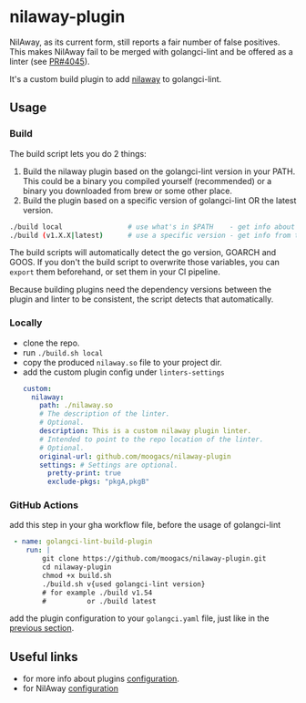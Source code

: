 # nilaway-plugin

NilAway, as its current form, still reports a fair number of false positives. This makes NilAway fail to be merged with golangci-lint and be offered as a linter (see [PR#4045](https://github.com/golangci/golangci-lint/issues/4045)). 

It's a custom build plugin to add [nilaway](https://github.com/uber-go/nilaway) to golangci-lint.

## Usage

### Build

The build script lets you do 2 things:

1. Build the nilaway plugin based on the golangci-lint version in your PATH.
This could be a binary you compiled yourself (recommended) or a binary you downloaded from brew or some other place.
2. Build the plugin based on a specific version of golangci-lint OR the latest version.

```bash
./build local                # use what's in $PATH    - get info about the binary using 'go version'
./build (v1.X.X|latest)      # use a specific version - get info from the go.mod using 'go list'
```

The build scripts will automatically detect the go version, GOARCH and GOOS.
If you don't the build script to overwrite those variables, you can `export` them beforehand, or set them in your CI pipeline.

Because building plugins need the dependency versions between the plugin and linter to be consistent, the script detects that automatically.

### Locally

- clone the repo.
- run `./build.sh local`
- copy the produced `nilaway.so` file to your project dir.
- add the custom plugin config under `linters-settings`
    ```yaml
    custom:
      nilaway:
        path: ./nilaway.so
        # The description of the linter.
        # Optional.
        description: This is a custom nilaway plugin linter.
        # Intended to point to the repo location of the linter.
        # Optional.
        original-url: github.com/moogacs/nilaway-plugin
        settings: # Settings are optional.
          pretty-print: true
          exclude-pkgs: "pkgA,pkgB"

### GitHub Actions

add this step in your gha workflow file, before the usage of golangci-lint

```yaml
 - name: golangci-lint-build-plugin
    run: |          
        git clone https://github.com/moogacs/nilaway-plugin.git
        cd nilaway-plugin
        chmod +x build.sh
        ./build.sh v{used golangci-lint version} 
        # for example ./build v1.54
        #          or ./build latest
```

add the plugin configuration to your `golangci.yaml` file, just like in the [previous section](#locally).

## Useful links  
- for more info about plugins [configuration](https://golangci-lint.run/contributing/new-linters/#configure-a-plugin).
- for NilAway [configuration](https://github.com/uber-go/nilaway/wiki/Configuration)
